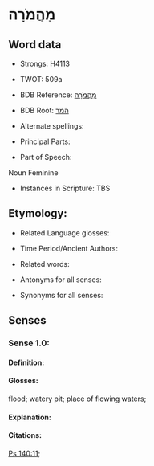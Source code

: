 # מַהֲמֹרָה

<!-- Status: S2="NeedsEdits" -->
<!-- Lexica used for edits:   -->

## Word data

* Strongs: H4113

* TWOT: 509a

* BDB Reference: [מַהֲמֹרָה](rc://en/bdb/dict/e.bx.ab)

* BDB Root: [המר](rc://en/bdb/dict/e.bx.aa)

* Alternate spellings:

* Principal Parts:

* Part of Speech:

Noun Feminine

* Instances in Scripture: TBS

## Etymology:

* Related Language glosses:

* Time Period/Ancient Authors:

* Related words:

* Antonyms for all senses:

* Synonyms for all senses:

## Senses

### Sense 1.0:

#### Definition:

#### Glosses:

flood; watery pit; place of flowing waters; 

#### Explanation:

#### Citations:

[Ps 140:11](rc://he/uhb/book/psa/140/11); 

